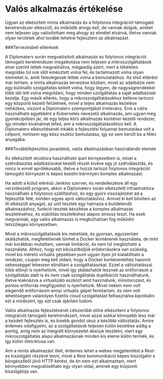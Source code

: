 Valós alkalmazás értékelése
===========================

Ugyan az elkészített minta alkalmazás és a folytonos integrációt támogató keretrendszer elkészült, és működik ahogy kell, de vannak dolgok, amiket nem teljesen úgy valósítottam meg ahogy az elmélet elvárná, illetve vannak olyan területek ahol tovább lehetne fejleszteni az alkalmazást.

###Tervezésbeli eltérések

A Diplomaterv során megvalósított alkalmazás és folytonos integrációt támogató keretrendszer megalkotása nem teljesen a mikroszolgáltatások elvei szerint lettek megvalósítva, mégpedig azért, mert a tökéletes megoldás túl sok időt emésztett volna fel, és tartalmazott volna olyan elemeket is, amik feleslegesek lettek volna a bemutatáshoz.
Az első eltérést már leírtam, a minta alkalmazás tervezése közben, mivel az adatbázis nem egy különálló szolgáltatás kellett volna, hogy legyen, de nagyságrendekkel több idő lett volna megoldani, hogy minden szolgáltatás a saját adatbázisát kezelje. Egy másik eltérés, hogy a mikroszolgáltatásokhoz kellene tartozni egy központi kezelő felületnek, mivel a teljes alkalmazás kezelése nehézkes, viszont a Diplomaterv szempontjából irreleváns. Erre a célra használható egyébként a Kubernetes nevezetű alkalmazás, ami ugyan még gyerekcipőben jár, de egy teljes körű alkalmazás konténer kezelő rendszer, így minden kívánalmat lefed, ami a mikroszolgáltatásokhoz kell. A Diplomaterv elkészítésénél inkább a fejlesztési folyamat bemutatása volt a célpont, mintsem egy kész eszköz bemutatása, így ez sem került be a félév anyagába.

###Továbbfejlesztési javaslatok, valós alkalmazásban használandó elemek

Az elkészített struktúra használható ipari környezetben is, mivel a szétválasztás adatbázisokat kezelő részét kivéve egy jó szétválasztás, és nincs is ennél aprólékosabb, illetve a hozzá tartozó folytonos integrációt támogató környezet is képes kezelni bármilyen komplex alkalmazást.

Ha adott a külső elérésű Jenkins szerver, és rendelkezésre áll egy verziókezelő program, akkor a Diplomaterv során elkészített infrastruktúra használható a folytonos szállításhoz, és egy gyors visszajelzést ad a fejlesztők felé, minden egyes apró változtatáshoz. Amivel ki kell bővíteni az itt elkészült anyagot, az unit tesztek egy halmaza a buildelendő alkalmazáshoz, funkció tesztek készítése a komplex alkalmazás teszteléséhez, és stabilitás teszteléshez alapos stressz teszt. Ha ezek megvannak, egy valós alkalmazás is megbízhatóan fog működni tetszőleges környezetben.

Mivel a mikroszolgáltatások kis méretűek, és gyorsan, egyszerűen skálázhatók, megfelelőenek tűnhet a Docker konténerek használata, de mint már korábban mutattam, vannak limitációi, és nem túl megbízható a használata. Ahhoz, hogy ezt kiküszöböljük erődorrásokra van szükség, mivel kis méretű virtuális gépekben punt ugyan ilyen jól kialakítható a rendszer, csupán meg kell oldani, hogy a Docker konténerekhez hasonló sebességgel lehessen elindítani a szolgáltatásokat.
Ezzel a változtatással több előnyt is nyerhetünk, mivel így skálázhatók lesznek az erőforrások a szolgáltatás alatt is és nem csak szolgáltatás duplikációt használhatunk, illetve kiaknázva a virtualizáló eszközt amit használunk, minotorozást, és pontos erőforrás megfigyelést is nyerhetünk.
Mivel nekem nem volt elegendő erőforrásom ennyi virtuális gépet fenntartani, és nem volt lehetőségem valamilyen fizetős cloud szolgáltatást felhasználva kipróbálni ezt a módszert, így ezt csak ajánlani tudom.

Valós alkalmazás fejlesztésénél célszerűbb előre elkészíteni a folytonos integrációt támogató keretrendszert, mivel azzal sokkal könnyebb lesz már a kezdeti fejlesztés is, és kisebb gondot okoz a későbbi változtatás. Amire érdemes odafigyelni, az a szolgáltatások teljesen külön kezelése addig a pontig, amíg nem az integrált környezetet akarjuk tesztelni, mert egy mikroszolgáltatás alapú alkalmazásnak minden kis eleme külön termék, és így külön életciklusa van.

Ami a minta alkalmazást illeti, érdemes lehet a webes megjelenítést a Rest-es kiszolgáló részévé tenni, mivel a Rest kommunikáció képes kiszolgálni a böngészőből jövő HTTP kérést, de én nem ezt alkalmaztam, mert könnyebben megvalósítható egy olyan oldal, aminek egy központi kiszolgálója van.
